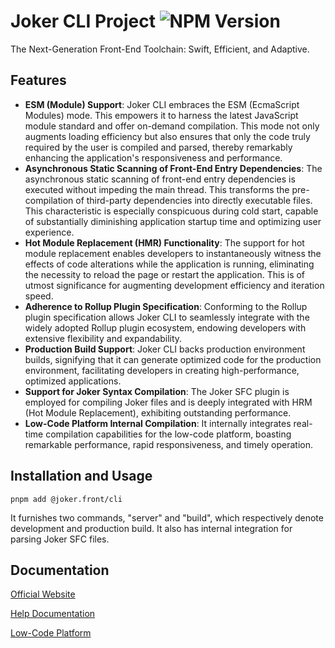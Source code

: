 # Joker CLI Project ![NPM Version](https://img.shields.io/npm/v/%40joker.front%2Fcli)

The Next-Generation Front-End Toolchain: Swift, Efficient, and Adaptive.

## Features

-   **ESM (Module) Support**: Joker CLI embraces the ESM (EcmaScript Modules) mode. This empowers it to harness the latest JavaScript module standard and offer on-demand compilation. This mode not only augments loading efficiency but also ensures that only the code truly required by the user is compiled and parsed, thereby remarkably enhancing the application's responsiveness and performance.
-   **Asynchronous Static Scanning of Front-End Entry Dependencies**: The asynchronous static scanning of front-end entry dependencies is executed without impeding the main thread. This transforms the pre-compilation of third-party dependencies into directly executable files. This characteristic is especially conspicuous during cold start, capable of substantially diminishing application startup time and optimizing user experience.
-   **Hot Module Replacement (HMR) Functionality**: The support for hot module replacement enables developers to instantaneously witness the effects of code alterations while the application is running, eliminating the necessity to reload the page or restart the application. This is of utmost significance for augmenting development efficiency and iteration speed.
-   **Adherence to Rollup Plugin Specification**: Conforming to the Rollup plugin specification allows Joker CLI to seamlessly integrate with the widely adopted Rollup plugin ecosystem, endowing developers with extensive flexibility and expandability.
-   **Production Build Support**: Joker CLI backs production environment builds, signifying that it can generate optimized code for the production environment, facilitating developers in creating high-performance, optimized applications.
-   **Support for Joker Syntax Compilation**: The Joker SFC plugin is employed for compiling Joker files and is deeply integrated with HRM (Hot Module Replacement), exhibiting outstanding performance.
-   **Low-Code Platform Internal Compilation**: It internally integrates real-time compilation capabilities for the low-code platform, boasting remarkable performance, rapid responsiveness, and timely operation.

## Installation and Usage

```
pnpm add @joker.front/cli
```

It furnishes two commands, "server" and "build", which respectively denote development and production build. It also has internal integration for parsing Joker SFC files.

## Documentation

[Official Website](https://www.jokers.pub)

[Help Documentation](https://front.jokers.pub/cli/introduction)

[Low-Code Platform](https://lowcode.jokers.pub)
